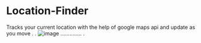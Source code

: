 # Location-Finder
Tracks your current location with the help of google maps api and update as you move . 
.
![image](https://user-images.githubusercontent.com/66934832/133604040-40202dba-287d-4b66-84b7-c928526fddb5.png)   ..............
.
